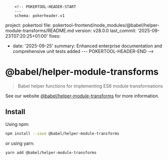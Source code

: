         <!-- POKERTOOL-HEADER-START
        ---
        schema: pokerheader.v1
project: pokertool
file: pokertool-frontend/node_modules/@babel/helper-module-transforms/README.md
version: v28.0.0
last_commit: '2025-09-23T07:20:25+01:00'
fixes:
- date: '2025-09-25'
  summary: Enhanced enterprise documentation and comprehensive unit tests added
        ---
        POKERTOOL-HEADER-END -->
# @babel/helper-module-transforms

> Babel helper functions for implementing ES6 module transformations

See our website [@babel/helper-module-transforms](https://babeljs.io/docs/babel-helper-module-transforms) for more information.

## Install

Using npm:

```sh
npm install --save @babel/helper-module-transforms
```

or using yarn:

```sh
yarn add @babel/helper-module-transforms
```
